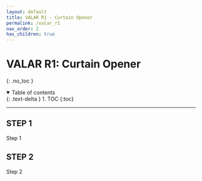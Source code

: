 ```yaml
---
layout: default
title: VALAR R1 - Curtain Opener
permalink: /valar_r1
nav_order: 2
has_children: true
---
```


# VALAR R1: Curtain Opener
{: .no_toc }

<details open markdown="block">
  <summary>
    Table of contents
  </summary>
  {: .text-delta }
1. TOC
{:toc}
</details>

---

## STEP 1

Step 1

## STEP 2

Step 2
